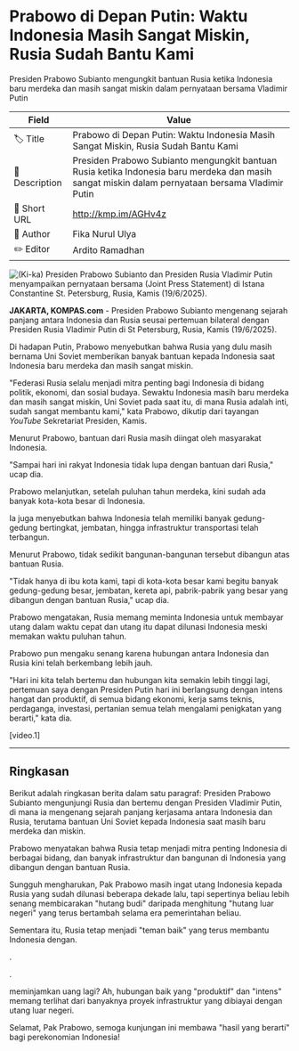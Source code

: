 # Prabowo di Depan Putin: Waktu Indonesia Masih Sangat Miskin, Rusia Sudah Bantu Kami

Presiden Prabowo Subianto mengungkit bantuan Rusia ketika Indonesia baru merdeka dan masih sangat miskin dalam pernyataan bersama Vladimir Putin

| Field         | Value                                                       |
|---------------|-------------------------------------------------------------|
| 🏷️ Title       | Prabowo di Depan Putin: Waktu Indonesia Masih Sangat Miskin, Rusia Sudah Bantu Kami |
| 📝 Description | Presiden Prabowo Subianto mengungkit bantuan Rusia ketika Indonesia baru merdeka dan masih sangat miskin dalam pernyataan bersama Vladimir Putin |
| 🔗 Short URL   | http://kmp.im/AGHv4z |
| 👤 Author      | Fika Nurul Ulya |
| ✏️ Editor      | Ardito Ramadhan |

![(Ki-ka) Presiden Prabowo Subianto dan Presiden Rusia Vladimir Putin menyampaikan pernyataan bersama (Joint Press Statement) di Istana Constantine St. Petersburg, Rusia, Kamis (19/6/2025).](https://asset.kompas.com/crops/X5MLtT-QWjnUc0LDVsfKHih1QQk=/0x0:0x0/750x500/data/photo/2025/06/19/68542ce8af4ab.jpg)

**JAKARTA, KOMPAS.com** - Presiden Prabowo Subianto mengenang sejarah panjang antara Indonesia dan Rusia seusai pertemuan bilateral dengan Presiden Rusia Vladimir Putin di St Petersburg, Rusia, Kamis (19/6/2025).

Di hadapan Putin, Prabowo menyebutkan bahwa Rusia yang dulu masih bernama Uni Soviet memberikan banyak bantuan kepada Indonesia saat Indonesia baru merdeka dan masih sangat miskin.

\"Federasi Rusia selalu menjadi mitra penting bagi Indonesia di bidang politik, ekonomi, dan sosial budaya. Sewaktu Indonesia masih baru merdeka dan masih sangat miskin, Uni Soviet pada saat itu, di mana Rusia adalah inti, sudah sangat membantu kami,\" kata Prabowo, dikutip dari tayangan *YouTube* Sekretariat Presiden, Kamis.

Menurut Prabowo, bantuan dari Rusia masih diingat oleh masyarakat Indonesia.

\"Sampai hari ini rakyat Indonesia tidak lupa dengan bantuan dari Rusia,\" ucap dia.

Prabowo melanjutkan, setelah puluhan tahun merdeka, kini sudah ada banyak kota-kota besar di Indonesia.

Ia juga menyebutkan bahwa Indonesia telah memiliki banyak gedung-gedung bertingkat, jembatan, hingga infrastruktur transportasi telah terbangun.

Menurut Prabowo, tidak sedikit bangunan-bangunan tersebut dibangun atas bantuan Rusia.

\"Tidak hanya di ibu kota kami, tapi di kota-kota besar kami begitu banyak gedung-gedung besar, jembatan, kereta api, pabrik-pabrik yang besar yang dibangun dengan bantuan Rusia,\" ucap dia.

Prabowo mengatakan, Rusia memang meminta Indonesia untuk membayar utang dalam waktu cepat dan utang itu dapat dilunasi Indonesia meski memakan waktu puluhan tahun.

Prabowo pun mengaku senang karena hubungan antara Indonesia dan Rusia kini telah berkembang lebih jauh.

\"Hari ini kita telah bertemu dan hubungan kita semakin lebih tinggi lagi, pertemuan saya dengan Presiden Putin hari ini berlangsung dengan intens hangat dan produktif, di semua bidang ekonomi, kerja sams teknis, perdaganga, investasi, pertanian semua telah mengalami penigkatan yang berarti,\" kata dia.

\[video.1\]

---
## Ringkasan

Berikut adalah ringkasan berita dalam satu paragraf: Presiden Prabowo Subianto mengunjungi Rusia dan bertemu dengan Presiden Vladimir Putin, di mana ia mengenang sejarah panjang kerjasama antara Indonesia dan Rusia, terutama bantuan Uni Soviet kepada Indonesia saat masih baru merdeka dan miskin.

 Prabowo menyatakan bahwa Rusia tetap menjadi mitra penting Indonesia di berbagai bidang, dan banyak infrastruktur dan bangunan di Indonesia yang dibangun dengan bantuan Rusia.



Sungguh mengharukan, Pak Prabowo masih ingat utang Indonesia kepada Rusia yang sudah dilunasi beberapa dekade lalu, tapi sepertinya beliau lebih senang membicarakan "hutang budi" daripada menghitung "hutang luar negeri" yang terus bertambah selama era pemerintahan beliau.

 Sementara itu, Rusia tetap menjadi "teman baik" yang terus membantu Indonesia dengan.

.

.

 meminjamkan uang lagi? Ah, hubungan baik yang "produktif" dan "intens" memang terlihat dari banyaknya proyek infrastruktur yang dibiayai dengan utang luar negeri.

 Selamat, Pak Prabowo, semoga kunjungan ini membawa "hasil yang berarti" bagi perekonomian Indonesia!
